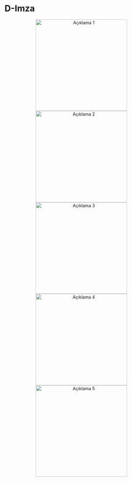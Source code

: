 # D-Imza

<p align="center">
  <img src="https://github.com/user-attachments/assets/5bee3590-953c-4cac-8633-cc1b4c99ae66" alt="Açıklama 1" width="300"/>
  <img src="https://github.com/user-attachments/assets/1d13aa02-5e94-4bc2-8534-6e3a7f16167e" alt="Açıklama 2" width="300"/>
  <img src="https://github.com/user-attachments/assets/247996db-dc8b-4b0d-b155-984e3da3a9cb" alt="Açıklama 3" width="300"/>
  <img src="https://github.com/user-attachments/assets/2da7b480-05ca-4d41-af2e-fb43ba4e105e" alt="Açıklama 4" width="300"/>
  <img src="https://github.com/user-attachments/assets/21913446-b4ea-4dc9-b965-42fd57e88c47" alt="Açıklama 5" width="300"/>
</p>
